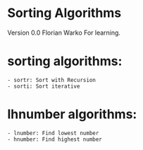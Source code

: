 # Sorting Algorithms
Version 0.0
Florian Warko
For learning.

# sorting algorithms:
    - sortr: Sort with Recursion
    - sorti: Sort iterative

# lhnumber algorithms:
    - lnumber: Find lowest number
    - hnumber: Find highest number